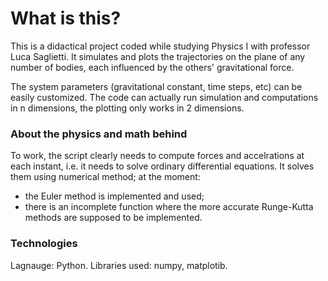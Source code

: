 # What is this?
This is a didactical project coded while studying Physics I with professor Luca Saglietti. It simulates and plots the trajectories on the plane of any number of bodies, each influenced by the others' gravitational force. 

The system parameters (gravitational constant, time steps, etc) can be easily customized. The code can actually run simulation and computations in n dimensions, the plotting only works in 2 dimensions.

### About the physics and math behind
To work, the script clearly needs to compute forces and accelrations at each instant, i.e. it needs to solve ordinary differential equations. It solves them using numerical method; at the moment:
- the Euler method is implemented and used;
- there is an incomplete function where the more accurate Runge-Kutta methods are supposed to be implemented.

### Technologies
Lagnauge: Python.
Libraries used: numpy, matplotib.
